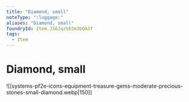 ```yaml
---
title: "Diamond, small"
noteType: ":luggage:"
aliases: "Diamond, small"
foundryId: Item.J16JqzSESm3bQA3f
tags:
  - Item
---
```


# Diamond, small
![[systems-pf2e-icons-equipment-treasure-gems-moderate-precious-stones-small-diamond.webp|150]]
